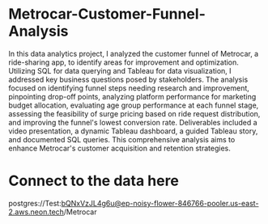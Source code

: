 # Metrocar-Customer-Funnel-Analysis
In this data analytics project, I analyzed the customer funnel of Metrocar, a ride-sharing app, to identify areas for improvement and optimization. Utilizing SQL for data querying and Tableau for data visualization, I addressed key business questions posed by stakeholders. The analysis focused on identifying funnel steps needing research and improvement, pinpointing drop-off points, analyzing platform performance for marketing budget allocation, evaluating age group performance at each funnel stage, assessing the feasibility of surge pricing based on ride request distribution, and improving the funnel's lowest conversion rate. Deliverables included a video presentation, a dynamic Tableau dashboard, a guided Tableau story, and documented SQL queries. This comprehensive analysis aims to enhance Metrocar's customer acquisition and retention strategies.

# Connect to the data here
postgres://Test:bQNxVzJL4g6u@ep-noisy-flower-846766-pooler.us-east-2.aws.neon.tech/Metrocar
